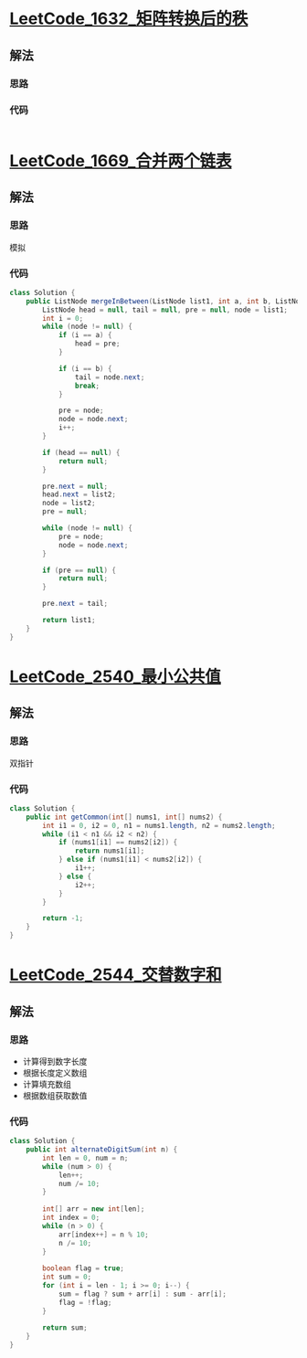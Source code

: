 # [LeetCode_1632_矩阵转换后的秩](https://leetcode.cn/problems/rank-transform-of-a-matrix/)
## 解法
### 思路

### 代码
```java

```
# [LeetCode_1669_合并两个链表](https://leetcode.cn/problems/merge-in-between-linked-lists/)
## 解法
### 思路
模拟
### 代码
```java
class Solution {
    public ListNode mergeInBetween(ListNode list1, int a, int b, ListNode list2) {
        ListNode head = null, tail = null, pre = null, node = list1;
        int i = 0;
        while (node != null) {
            if (i == a) {
                head = pre;
            }

            if (i == b) {
                tail = node.next;
                break;
            }

            pre = node;
            node = node.next;
            i++;
        }

        if (head == null) {
            return null;
        }

        pre.next = null;
        head.next = list2;
        node = list2;
        pre = null;

        while (node != null) {
            pre = node;
            node = node.next;
        }

        if (pre == null) {
            return null;
        }

        pre.next = tail;

        return list1;
    }
}
```
# [LeetCode_2540_最小公共值](https://leetcode.cn/problems/minimum-common-value/)
## 解法
### 思路
双指针
### 代码
```java
class Solution {
    public int getCommon(int[] nums1, int[] nums2) {
        int i1 = 0, i2 = 0, n1 = nums1.length, n2 = nums2.length;
        while (i1 < n1 && i2 < n2) {
            if (nums1[i1] == nums2[i2]) {
                return nums1[i1];
            } else if (nums1[i1] < nums2[i2]) {
                i1++;
            } else {
                i2++;
            }
        }

        return -1;
    }
}
```
# [LeetCode_2544_交替数字和](https://leetcode.cn/problems/alternating-digit-sum/)
## 解法
### 思路
- 计算得到数字长度
- 根据长度定义数组
- 计算填充数组
- 根据数组获取数值
### 代码
```java
class Solution {
    public int alternateDigitSum(int n) {
        int len = 0, num = n;
        while (num > 0) {
            len++;
            num /= 10;
        }
        
        int[] arr = new int[len];
        int index = 0;
        while (n > 0) {
            arr[index++] = n % 10;
            n /= 10;
        }
        
        boolean flag = true;
        int sum = 0;
        for (int i = len - 1; i >= 0; i--) {
            sum = flag ? sum + arr[i] : sum - arr[i];
            flag = !flag;
        }
        
        return sum;
    }
}
```